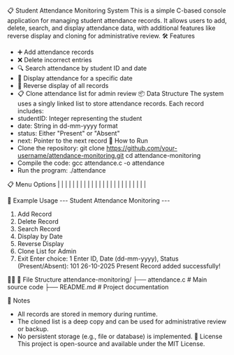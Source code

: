 📋 Student Attendance Monitoring System
This is a simple C-based console application for managing student attendance records. It allows users to add, delete, search, and display attendance data, with additional features like reverse display and cloning for administrative review.
🛠 Features
- ➕ Add attendance records
- ❌ Delete incorrect entries
- 🔍 Search attendance by student ID and date
- 📅 Display attendance for a specific date
- 🔄 Reverse display of all records
- 📋 Clone attendance list for admin review
📦 Data Structure
The system uses a singly linked list to store attendance records. Each record includes:
- studentID: Integer representing the student
- date: String in dd-mm-yyyy format
- status: Either "Present" or "Absent"
- next: Pointer to the next record
🚀 How to Run
- Clone the repository:
git clone https://github.com/your-username/attendance-monitoring.git
cd attendance-monitoring
- Compile the code:
gcc attendance.c -o attendance
- Run the program:
./attendance


📋 Menu Options
|  |  | 
|  |  | 
|  |  | 
|  |  | 
|  |  | 
|  |  | 
|  |  | 
|  |  | 


📎 Example Usage
--- Student Attendance Monitoring ---
1. Add Record
2. Delete Record
3. Search Record
4. Display by Date
5. Reverse Display
6. Clone List for Admin
7. Exit
Enter choice: 1
Enter ID, Date (dd-mm-yyyy), Status (Present/Absent): 101 26-10-2025 Present
Record added successfully!


📁 File Structure
attendance-monitoring/
├── attendance.c      # Main source code
├── README.md         # Project documentation


🧠 Notes
- All records are stored in memory during runtime.
- The cloned list is a deep copy and can be used for administrative review or backup.
- No persistent storage (e.g., file or database) is implemented.
📜 License
This project is open-source and available under the MIT License.
